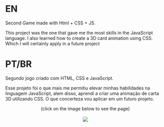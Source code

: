 # EN
Second Game made with Html + CSS + JS.

This project was the one that gave me the most skills in the JavaScript language. I also learned how to create a 3D card animation using CSS. Which I will certainly apply in a future project

# PT/BR

Segundo jogo criado com HTML, CSS e JavaScript.

Esse projeto foi o que mais me permitiu elevar minhas habilidades na linguagem JavaScript, alem disso, aprendi a criar uma animação de carta 3D utilizando CSS. O que concerteza vou aplicar em um futuro projeto.
<br>

<div align="center"> (click on the image below to see the page) </div>
<br>
<div align= "center">
<a href= https://ph-bicalho.github.io/memory-game>    
  <img src="https://user-images.githubusercontent.com/93494879/149800019-d966b85c-7234-4458-b946-866002c2abea.gif">
</a>
</div>
